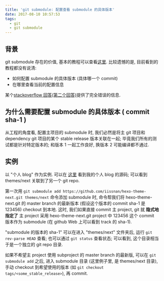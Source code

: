 ```yaml
---
title: 'git submodule: 配置查看 submodule 的具体版本'
date: 2017-08-10 10:57:53
tags: 
  - git
  - git submodule
---
```


## 背景
git submodule 存在的价值, 基本的教程可以查看[这里](https://git-scm.com/book/en/v2/Git-Tools-Submodules).
比较遗憾的是, 目前看到的教程都没有说清: 
+ 如何配置 submodule 的具体版本 (具体哪一个 commit)
+ 在哪里查看当前的配置信息

某个[stackoverflow 回答(第二个回答)](https://stackoverflow.com/questions/1777854/git-submodules-specify-a-branch-tag)提供了完全错误的信息.


## 为什么需要配置 submodule 的具体版本 ( commit sha-1 )
从工程的角度看, 配置主项目的 submodule 时, 
我们必然是将主 git 项目和 dependency git 项目的某个 stable release 版本关联在一起;
毕竟我们所有的测试都是针对特定版本的; 和版本 1 一起工作良好, 换版本 2 可能编译都不通过.


## 实例
以 "个人 blog" 作为实例.
可以在 [这里](https://github.com/zsh-89/zsh-blog-src) 看到我的个人 blog 的源码; 可以看到 themes/next 关联到了另一个 git repo.

第一次用 `git submodule add https://github.com/iissnan/hexo-theme-next.git themes/next` 命令添加 submodule 时,
命令帮我们将 hexo-theme-next.git 的 master branch 的最新版本 (假设这个版本的 commit sha-1 是 123456) checkout 到本地.
这时, 我们如果直接 commit 主 project,
git 就 **隐式地指定了** 主 project 采用 hexo-theme-next.git project 中 123456 这个 commit 版本作为 submodule (在 github Web 上可以看到 track 的 sha-1).

"submodule 的版本的 sha-1" 可以在进入 "themes/next" 文件夹后, 运行 `git rev-parse HEAD` 查看; 也可以通过 `git status` 查看状态;
可以看到, 这个目录相当于是一个独立的 git repo 目录.

如果不希望主 project 使用 subproject 的 master branch 的最新版, 
可以在 `git submodule add` 之后, 
进入 submodule 目录 (这里例子里, 是 themes/next 目录), 手动 checkout 到希望使用的版本 (如 `git checkout tags/<some_stable_release>`), 再 commit.


